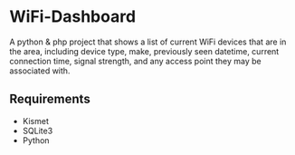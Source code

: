 # WiFi-Dashboard

A python & php project that shows a list of current WiFi devices that are in the area, including device type, make, previously seen datetime, current connection time, signal strength, and any access point they may be associated with.

## Requirements

- Kismet
- SQLite3
- Python

